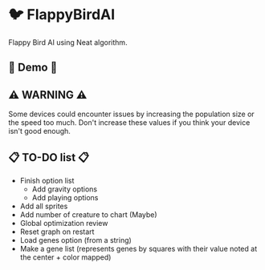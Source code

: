 # 🐦 FlappyBirdAI
Flappy Bird AI using Neat algorithm.

## 📜 Demo 📜


## ⚠️ WARNING ⚠️
Some devices could encounter issues by increasing the population size or the speed too much. Don't increase these values if you think your device isn't good enough.

## 📋 TO-DO list 📋
* Finish option list
  * Add gravity options
  * Add playing options
* Add all sprites
* Add number of creature to chart (Maybe)
* Global optimization review
* Reset graph on restart
* Load genes option (from a string)
* Make a gene list (represents genes by squares with their value noted at the center + color mapped)
